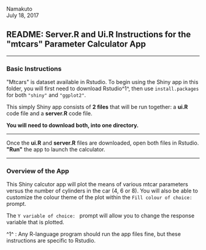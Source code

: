Namakuto  
July 18, 2017  

## README: Server.R and Ui.R Instructions for the "mtcars" Parameter Calculator App

---

### Basic Instructions
"Mtcars" is dataset available in Rstudio. 
To begin using the Shiny app in this folder, you will first need to download Rstudio^1^, then use `install.packages` for both `"shiny"` and `"ggplot2"`.  

This simply Shiny app consists of **2 files** that will be run together: a **ui.R** code file and a **server.R** code file. 

**You will need to download both, into one directory.**

---

Once the **ui.R** and **server.R** files are downloaded, open both files in Rstudio. **"Run"** the app to launch the calculator.

---

### Overview of the App
This Shiny calcutor app will plot the means of various mtcar parameters versus the number of cylinders in the car (4, 6 or 8). You will also be able to customize the colour theme of the plot within the `Fill colour of choice: ` prompt.

The `Y variable of choice: ` prompt will allow you to change the response variable that is plotted.

^1^ : Any R-language program should run the app files fine, but these instructions are specific to Rstudio.
